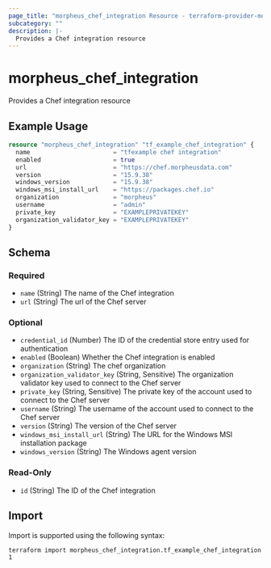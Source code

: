 ```yaml
---
page_title: "morpheus_chef_integration Resource - terraform-provider-morpheus"
subcategory: ""
description: |-
  Provides a Chef integration resource
---
```


# morpheus_chef_integration

Provides a Chef integration resource

## Example Usage

```terraform
resource "morpheus_chef_integration" "tf_example_chef_integration" {
  name                       = "tfexample chef integration"
  enabled                    = true
  url                        = "https://chef.morpheusdata.com"
  version                    = "15.9.38"
  windows_version            = "15.9.38"
  windows_msi_install_url    = "https://packages.chef.io"
  organization               = "morpheus"
  username                   = "admin"
  private_key                = "EXAMPLEPRIVATEKEY"
  organization_validator_key = "EXAMPLEPRIVATEKEY"
}
```

<!-- schema generated by tfplugindocs -->
## Schema

### Required

- `name` (String) The name of the Chef integration
- `url` (String) The url of the Chef server

### Optional

- `credential_id` (Number) The ID of the credential store entry used for authentication
- `enabled` (Boolean) Whether the Chef integration is enabled
- `organization` (String) The chef organization
- `organization_validator_key` (String, Sensitive) The organization validator key used to connect to the Chef server
- `private_key` (String, Sensitive) The private key of the account used to connect to the Chef server
- `username` (String) The username of the account used to connect to the Chef server
- `version` (String) The version of the Chef server
- `windows_msi_install_url` (String) The URL for the Windows MSI installation package
- `windows_version` (String) The Windows agent version

### Read-Only

- `id` (String) The ID of the Chef integration

## Import

Import is supported using the following syntax:

```shell
terraform import morpheus_chef_integration.tf_example_chef_integration 1
```
